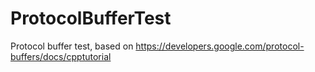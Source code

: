 ProtocolBufferTest
==================

Protocol buffer test, based on https://developers.google.com/protocol-buffers/docs/cpptutorial
